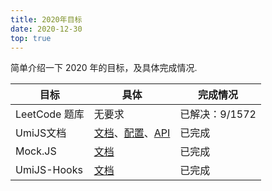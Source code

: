```yaml
---
title: 2020年目标
date: 2020-12-30
top: true
---
```


简单介绍一下 2020 年的目标，及具体完成情况.

| 目标          | 具体                                                         | 完成情况       |
| ------------- | ------------------------------------------------------------ | -------------- |
| LeetCode 题库 | 无要求                                                       | 已解决：9/1572 |
| UmiJS文档     | [文档](https://umijs.org/zh-CN/docs)、[配置](https://umijs.org/zh-CN/config)、[API](https://umijs.org/zh-CN/api) | 已完成         |
| Mock.JS       | [文档](https://github.com/nuysoft/Mock/wiki)                 | 已完成         |
| UmiJS-Hooks   | [文档](https://hooks.umijs.org/zh-CN/hooks/async)            | 已完成         |

<!-- more -->